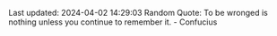 Last updated: 2024-04-02 14:29:03
Random Quote: To be wronged is nothing unless you continue to remember it. - Confucius